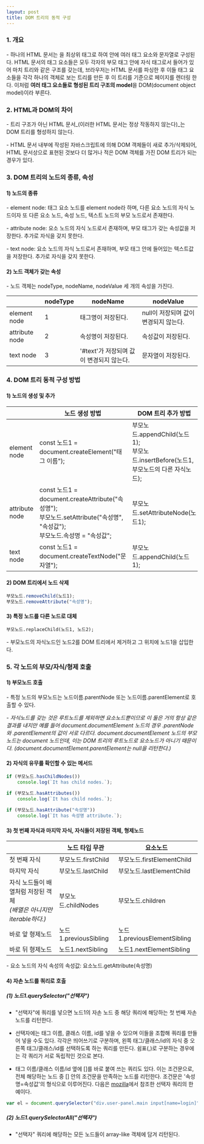 ```yaml
---
layout: post
title: DOM 트리의 동적 구성
---
```

### 1\. 개요

\- 하나의 HTML 문서는 <html></html>을 최상위 태그로 하여 안에 여러 태그 요소와 문자열로 구성된다. HTML 문서의 태그 요소들은 모두 각자의 부모 태그 안에 자식 태그로서 들어가 있어 마치 트리와 같은 구조를 갖는데, 브라우저는 HTML 문서를 파싱한 후 이들 태그 요소들을 각각 하나의 객체로 보는 트리를 만든 후 이 트리를 기준으로 페이지를 렌더링 한다. 이처럼 **여러 태그 요소들로 형성된 트리 구조의 model**을 DOM(document object model)이라 부른다. 

### 2\. HTML과 DOM의 차이

\- 트리 구조가 아닌 HTML 문서_(이러한 HTML 문서는 정상 작동하지 않는다)_는 DOM 트리를 형성하지 않는다.

\- HTML 문서 내부에 작성된 자바스크립트에 의해 DOM 객체들이 새로 추가/삭제되어, HTML 문서상으로 표현된 것보다 더 많거나 적은 DOM 객체를 가진 DOM 트리가 되는 경우가 있다. 

### 3\. DOM 트리의 노드의 종류, 속성

#### 1) 노드의 종류

\- element node: 태그 요소 노드를 element node라 하며, 다른 요소 노드의 자식 노드이자 또 다른 요소 노드, 속성 노드, 텍스트 노드의 부모 노드로서 존재한다.

\- attribute node: 요소 노드의 자식 노드로서 존재하며, 부모 태그가 갖는 속성값을 저장한다. 추가로 자식을 갖지 못한다.

\- text node: 요소 노드의 자식 노드로서 존재하며, 부모 태그 안에 들어있는 텍스트값을 저장한다. 추가로 자식을 갖지 못한다.

#### 2) 노드 객체가 갖는 속성

\- 노드 객체는 nodeType, nodeName, nodeValue 세 개의 속성을 가진다.

|   | nodeType | nodeName | nodeValue |
| --- | --- | --- | --- |
| element node | 1 | 태그명이 저장된다. | null이 저장되며 값이 변경되지 않는다. |
| attribute node | 2 | 속성명이 저장된다. | 속성값이 저장된다. |
| text node | 3 | '#text'가 저장되며 값이 변경되지 않는다. | 문자열이 저장된다. |

### 4\. DOM 트리 동적 구성 방법

#### 1) 노드의 생성 및 추가

|   | 노드 생성 방법 | DOM 트리 추가 방법 |
| --- | --- | --- |
| element node | const 노드1 = document.createElement("태그 이름"); | 부모노드.appendChild(노드1);<br>   부모노드.insertBefore(노드1, 부모노드의 다른 자식노드); |
| attribute node | const 노드1 = document.createAttribute("속성명");<br>   부모노드.setAttribute("속성명", "속성값");<br>   부모노드.속성명 = "속성값"; | 부모노드.setAttributeNode(노드1); |
| text node | const 노드1 = document.createTextNode("문자열"); | 부모노드.appendChild(노드1); |

#### 2) DOM 트리에서 노드 삭제

```javascript
부모노드.removeChild(노드1);
부모노드.removeAttribute("속성명");
```

#### 3) 특정 노드를 다른 노드로 대체

```HTML
부모노드.replaceChild(노드1, 노드2);
```

\- 부모노드의 자식노드인 노드2를 DOM 트리에서 제거하고 그 위치에 노드1을 삽입한다.

### 5\. 각 노드의 부모/자식/형제 호출

#### 1) 부모노드 호출

\- 특정 노드의 부모노드는 노드이름.parentNode 또는 노드이름.parentElement로 호출할 수 있다.

_\- 자식노드를 갖는 것은 루트노드를 제외하면 요소노드뿐이므로 이 둘은 거의 항상 같은 결과를 내지만 예를 들어 document.documentElement 노드의 경우 .parentNode와 .parentElement의 값이 서로 다르다. document.documentElement 노드의 부모노드는 document 노드인데, 이는 DOM 트리의 루트노드로 요소노드가 아니기 때문이다. (document.documentElement.parentElement는 null을 리턴한다.)_

#### 2) 자식의 유무를 확인할 수 있는 메서드

```javascript
if (부모노드.hasChildNodes())
    console.log(`It has child nodes.`);

if (부모노드.hasAttributes())
    console.log(`It has child nodes.`);
    
if (부모노드.hasAttribute("속성명"))
    console.log(`It has 속성명 attribute.`);
```

#### 3) 첫 번째 자식과 마지막 자식, 자식들이 저장된 객체, 형제노드

|   | 노드 타입 무관 | 요소노드 |
| --- | --- | --- |
| 첫 번째 자식 | 부모노드.firstChild | 부모노드.firstElementChild |
| 마지막 자식 | 부모노드.lastChild | 부모노드.lastElementChild |
| 자식 노드들이 배열처럼 저장된 객체<br>   _(배열은 아니지만 iterable하다.)_ | 부모노드.childNodes | 부모노드.children |
| 바로 앞 형제노드 | 노드1.previousSibling | 노드1.previousElementSibling |
| 바로 뒤 형제노드 | 노드1.nextSibling | 노드1.nextElementSibling |

\- 요소 노드의 자식 속성의 속성값: 요소노드.getAttribute(속성명)



#### 4) 자손 노드를 쿼리로 호출

##### (1) 노드1.querySelector("선택자")

- "선택자"에 쿼리를 넣으면 노드1의 자손 노드 중 해당 쿼리에 해당하는 첫 번째 자손 노드를 리턴한다.

- 선택자에는 태그 이름, 클래스 이름, id를 넣을 수 있으며 이들을 조합해 쿼리를 만들어 넣을 수도 있다. 각각은 띄어쓰기로 구분하며, 왼쪽 태그/클래스/id의 자식 중 오른쪽 태그/클래스/id를 선택하도록 하는 쿼리를 만든다. 쉼표(,)로 구분하는 경우에는 각 쿼리가 서로 독립적인 것으로 본다.

- 태그 이름/클래스 이름/id 옆에 []를 바로 붙여 쓰는 쿼리도 있다. 이는 조건문으로, 전체 해당하는 노드 중 [] 안의 조건문을 만족하는 노드를 리턴한다. 조건문은 '속성명=속성값'의 형식으로 이루어진다. 다음은 [mozilla](https://developer.mozilla.org/ko/docs/Web/API/Document/querySelector)에서 참조한 선택자 쿼리의 한 예이다.

```javascript
var el = document.querySelector("div.user-panel.main input[name=login]");
```


##### (2) 노드1.querySelectorAll("선택자")

- "선택자" 쿼리에 해당하는 모든 노드들이 array-like 객체에 담겨 리턴된다.

